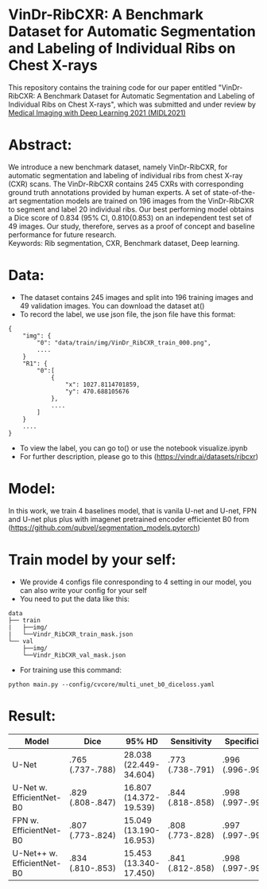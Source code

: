 # VinDr-RibCXR: A Benchmark Dataset for Automatic Segmentation and Labeling of Individual Ribs on Chest X-rays

This repository contains the training code for our paper entitled "VinDr-RibCXR: A Benchmark Dataset for Automatic Segmentation and Labeling of Individual Ribs on Chest X-rays", which was submitted and under review by [Medical Imaging with Deep Learning 2021 (MIDL2021)](https://2021.midl.io/) 
# Abstract:
We introduce a new benchmark dataset, namely VinDr-RibCXR, for automatic segmentation and labeling of individual ribs from chest X-ray (CXR) scans. The VinDr-RibCXR contains 245 CXRs with corresponding ground truth annotations provided by human experts. A set of state-of-the-art segmentation models are trained on 196 images from the VinDr-RibCXR to segment and label 20 individual ribs. Our best performing model obtains a Dice score of 0.834 (95% CI, 0.810{0.853) on an independent test set of 49 images. Our study, therefore, serves as a proof of concept and baseline performance for future research.\
Keywords: Rib segmentation, CXR, Benchmark dataset, Deep learning.

# Data:
- The dataset contains 245 images and split into 196 training images and 49 validation images. You can download the dataset at()
- To record the label, we use json file, the json file have this format:
```
{
    "img": {
        "0": "data/train/img/VinDr_RibCXR_train_000.png",
        ....
    }
    "R1": {
        "0":[
            {
                "x": 1027.8114701859,
                "y": 470.688105676
            },
            ....
        ]
    }
    ....
}        
```
- To view the label, you can go to() or use the notebook visualize.ipynb
- For further description, please go to this (https://vindr.ai/datasets/ribcxr)

# Model:
In this work, we train 4 baselines model, that is vanila U-net and U-net, FPN and U-net plus plus with imagenet pretrained encoder efficientet B0 from (https://github.com/qubvel/segmentation_models.pytorch)
# Train model by your self:
- We provide 4 configs file conresponding to 4 setting in our model, you can also write your config for your self
- You need to put the data like this:
```
data
├── train
|   ├──img/
|   └──Vindr_RibCXR_train_mask.json
└── val
    ├──img/
    └──Vindr_RibCXR_val_mask.json
```
- For training use this command:
```
python main.py --config/cvcore/multi_unet_b0_diceloss.yaml
```

# Result:


| Model                      | Dice             | 95% HD                 | Sensitivity      | Specificity      |
|----------------------------|------------------|------------------------|------------------|------------------|
| U-Net                      | .765 (.737-.788) | 28.038 (22.449-34.604) | .773 (.738-.791) | .996 (.996-.997) |
| U-Net w. EfficientNet-B0   | .829 (.808-.847) | 16.807 (14.372-19.539) | .844 (.818-.858) | .998 (.997-.998) |
| FPN w. EfficientNet-B0     | .807 (.773-.824) | 15.049 (13.190-16.953) | .808 (.773-.828) | .997 (.997-.998) |
| U-Net++ w. EfficientNet-B0 | .834 (.810-.853) | 15.453 (13.340-17.450) | .841 (.812-.858) | .998 (.997-.998) |
